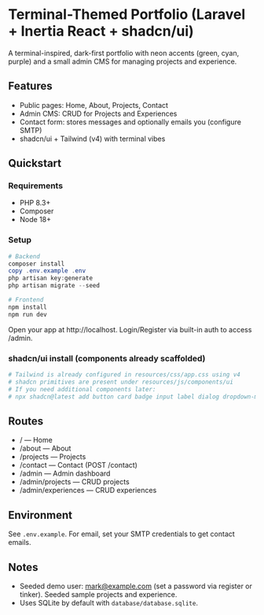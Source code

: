 # Terminal-Themed Portfolio (Laravel + Inertia React + shadcn/ui)

A terminal-inspired, dark-first portfolio with neon accents (green, cyan, purple) and a small admin CMS for managing projects and experience.

## Features

- Public pages: Home, About, Projects, Contact
- Admin CMS: CRUD for Projects and Experiences
- Contact form: stores messages and optionally emails you (configure SMTP)
- shadcn/ui + Tailwind (v4) with terminal vibes

## Quickstart

### Requirements

- PHP 8.3+
- Composer
- Node 18+

### Setup

```powershell
# Backend
composer install
copy .env.example .env
php artisan key:generate
php artisan migrate --seed

# Frontend
npm install
npm run dev
```

Open your app at http://localhost. Login/Register via built-in auth to access /admin.

### shadcn/ui install (components already scaffolded)

```powershell
# Tailwind is already configured in resources/css/app.css using v4
# shadcn primitives are present under resources/js/components/ui
# If you need additional components later:
# npx shadcn@latest add button card badge input label dialog dropdown-menu tooltip select separator skeleton avatar checkbox navigation-menu sheet sidebar
```

## Routes

- / — Home
- /about — About
- /projects — Projects
- /contact — Contact (POST /contact)
- /admin — Admin dashboard
- /admin/projects — CRUD projects
- /admin/experiences — CRUD experiences

## Environment

See `.env.example`. For email, set your SMTP credentials to get contact emails.

## Notes

- Seeded demo user: mark@example.com (set a password via register or tinker). Seeded sample projects and experience.
- Uses SQLite by default with `database/database.sqlite`.
